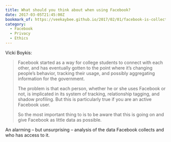 ```yaml
---
title: What should you think about when using Facebook?
date: 2017-03-05T21:45:00Z
bookmark_of: https://veekaybee.github.io/2017/02/01/facebook-is-collecting-this/
category:
  - Facebook
  - Privacy
  - Ethics
---
```

Vicki Boykis:

> Facebook started as a way for college students to connect with each other, and has eventually gotten to the point where it’s changing people’s behavior, tracking their usage, and possibly aggregating information for the government.
>
> The problem is that each person, whether he or she uses Facebook or not, is implicated in its system of tracking, relationship tagging, and shadow profiling. But this is particularly true if you are an active Facebook user.
>
> So the most important thing to is to be aware that this is going on and give Facebook as little data as possible.

An alarming – but unsurprising – analysis of the data Facebook collects and who has access to it.
